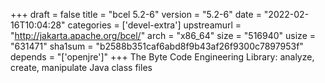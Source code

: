 +++
draft = false
title = "bcel 5.2-6"
version = "5.2-6"
date = "2022-02-16T10:04:28"
categories = ['devel-extra']
upstreamurl = "http://jakarta.apache.org/bcel/"
arch = "x86_64"
size = "516940"
usize = "631471"
sha1sum = "b2588b351caf6abd8f9b43af26f9300c7897953f"
depends = "['openjre']"
+++
The Byte Code Engineering Library: analyze, create, manipulate Java class files